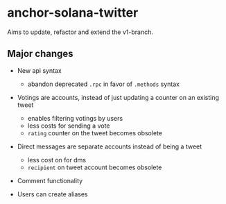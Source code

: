 # anchor-solana-twitter

Aims to update, refactor and extend the v1-branch.

## Major changes 

- New api syntax
	- abandon deprecated `.rpc` in favor of `.methods` syntax

- Votings are accounts, instead of just updating a counter on an existing tweet
	- enables filtering votings by users
	- less costs for sending a vote
	- `rating` counter on the tweet becomes obsolete

- Direct messages are separate accounts instead of being a tweet
	- less cost on for dms
	- `recipient` on tweet account becomes obsolete

- Comment functionality

- Users can create aliases

